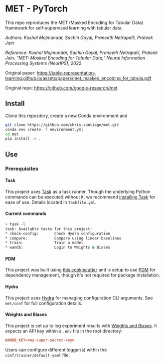 # MET - PyTorch

This repo reproduces the MET (Masked Encoding for Tabular Data) framework for self-supervised learning with tabular data.

*Authors: Kushal Majmundar, Sachin Goyal, Praneeth Netrapalli, Prateek Jain*

*Reference: Kushal Majmundar, Sachin Goyal, Praneeth Netrapalli, Prateek Jain, "MET: Masked Encoding for Tabular Data," Neural Information Processing Systems (NeurIPS), 2022.*

Original paper: https://table-representation-learning.github.io/assets/papers/met_masked_encoding_for_tabula.pdf

Original repo: https://github.com/google-research/met

## Install

Clone this repository, create a new Conda environment and 

```bash
git clone https://github.com/chris-santiago/met.git
conda env create -f environment.yml
cd met
pip install -e .
```

## Use

### Prerequisites

#### Task

This project uses [Task](https://taskfile.dev/) as a task runner. Though the underlying Python
commands can be executed without it, we recommend [installing Task](https://taskfile.dev/installation/)
for ease of use. Details located in `Taskfile.yml`.

#### Current commands

```bash
> task -l
task: Available tasks for this project:
* check-config:       Check Hydra configuration
* compare:            Compare using linear baselines
* train:              Train a model
* wandb:              Login to Weights & Biases
```

#### PDM

This project was built using [this cookiecutter](https://github.com/chris-santiago/cookie) and is
setup to use [PDM](https://pdm.fming.dev/latest/) for dependency management, though it's not required
for package installation.

#### Hydra

This project uses [Hydra](https://hydra.cc/docs/intro/) for managing configuration CLI arguments. See `met/conf` for full
configuration details.

#### Weights and Biases

This project is set up to log experiment results with [Weights and Biases](https://wandb.ai/). It
expects an API key within a `.env` file in the root directory:

```toml
WANDB_KEY=<my-super-secret-key>
```

Users can configure different logger(s) within the `conf/trainer/default.yaml` file.
